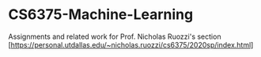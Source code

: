 # CS6375-Machine-Learning
Assignments and related work  for Prof. Nicholas Ruozzi's section [https://personal.utdallas.edu/~nicholas.ruozzi/cs6375/2020sp/index.html]
